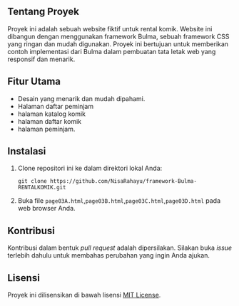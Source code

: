 ## Tentang Proyek
Proyek ini adalah sebuah website fiktif untuk rental komik. Website ini dibangun dengan menggunakan framework Bulma, sebuah framework CSS yang ringan dan mudah digunakan. 
Proyek ini bertujuan untuk memberikan contoh implementasi dari Bulma dalam pembuatan tata letak web yang responsif dan menarik.

## Fitur Utama
- Desain yang menarik dan mudah dipahami.
- Halaman daftar peminjam
- halaman katalog komik
- halaman daftar komik
- halaman peminjam.

## Instalasi
1. Clone repositori ini ke dalam direktori lokal Anda:

    ```
    git clone https://github.com/NisaRahayu/framework-Bulma-RENTALKOMIK.git
    ```

2. Buka file `page03A.html`,`page03B.html`,`page03C.html`,`page03D.html` pada web browser Anda.

## Kontribusi
Kontribusi dalam bentuk *pull request* adalah dipersilakan. Silakan buka *issue* terlebih dahulu untuk membahas perubahan yang ingin Anda ajukan.

## Lisensi
Proyek ini dilisensikan di bawah lisensi [MIT License](https://github.com/NisaRahayu/framework-Bulma-RENTALKOMIK/blob/main/LICENSE).
